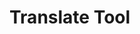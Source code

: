 <!DOCTYPE html>
<html lang="en">
<body>
    <div class="container">
        <h1>Translate Tool</h1>


   

